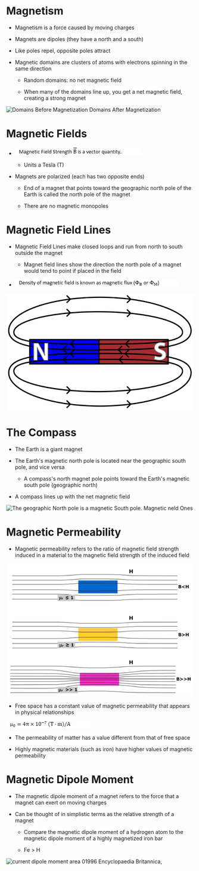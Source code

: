 # Magnetism

  -  Magnetism is a force caused by moving charges

  -  Magnets are dipoles (they have a north and a south)

  -  Like poles repel, opposite poles attract

  -  Magnetic domains are clusters of atoms with electrons spinning in
     the same direction
    
      -  Random domains: no net magnetic field
    
      -  When many of the domains line up, you get a net magnetic
         field, creating a strong magnet

 ![Domains Before Magnetization Domains After Magnetization
 ](./media/image334.png)

# Magnetic Fields

  -  ![C:\\266298A5\\73477446-49B2-471B-AFDD-BCD03931DCDD\_files\\image335.png](./media/image335.png)
    
      -  Units a Tesla (T)

  -  Magnets are polarized (each has two opposite ends)
    
      -  End of a magnet that points toward the geographic north pole
         of the Earth is called the north pole of the magnet
    
      -  There are no magnetic monopoles

# Magnetic Field Lines

  -  Magnetic Field Lines make closed loops and run from north to south
     outside the magnet
    
      -  Magnet field lines show the direction the north pole of a
         magnet would tend to point if placed in the
     field

  -  ![C:\\266298A5\\73477446-49B2-471B-AFDD-BCD03931DCDD\_files\\image336.png](./media/image336.png)

 ![C:\\266298A5\\73477446-49B2-471B-AFDD-BCD03931DCDD\_files\\image337.png](./media/image337.png)

# The Compass

  -  The Earth is a giant magnet

  -  The Earth's magnetic north pole is located near the geographic
     south pole, and vice versa
    
      -  A compass's north magnet pole points toward the Earth's
         magnetic south pole (geographic north)

  -  A compass lines up with the net magnetic field

 ![The geographic North pole is a magnetic South pole. Magnetic neld
 Ones ](./media/image338.png)

# Magnetic Permeability

  -  Magnetic permeability refers to the ratio of magnetic field
     strength induced in a material to the magnetic field strength of
     the induced
 field

 ![C:\\266298A5\\73477446-49B2-471B-AFDD-BCD03931DCDD\_files\\image339.png](./media/image339.png)

  -  Free space has a constant value of magnetic permeability that
     appears in physical
 relationships

 ![C:\\266298A5\\73477446-49B2-471B-AFDD-BCD03931DCDD\_files\\image340.png](./media/image340.png)

  -  The permeability of matter has a value different from that of free
     space

  -  Highly magnetic materials (such as iron) have higher values of
     magnetic permeability

# Magnetic Dipole Moment

  -  The magnetic dipole moment of a magnet refers to the force that a
     magnet can exert on moving charges

  -  Can be thought of in simplistic terms as the relative strength of
     a magnet
    
      -  Compare the magnetic dipole moment of a hydrogen atom to the
         magnetic dipole moment of a highly magnetized iron bar
    
      -  Fe > H

 ![current dipole moment area 01996 Encyclopaedia Britannica,
 ](./media/image341.jpg)